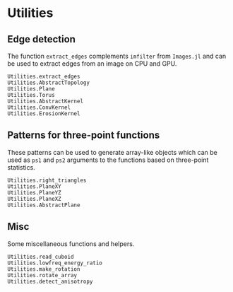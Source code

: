 # Utilities

## Edge detection

The function `extract_edges` complements `imfilter` from `Images.jl` and can be
used to extract edges from an image on CPU and GPU.

```@docs
Utilities.extract_edges
Utilities.AbstractTopology
Utilities.Plane
Utilities.Torus
Utilities.AbstractKernel
Utilities.ConvKernel
Utilities.ErosionKernel
```

## Patterns for three-point functions

These patterns can be used to generate array-like objects which can be used as
`ps1` and `ps2` arguments to the functions based on three-point statistics.

```@docs
Utilities.right_triangles
Utilities.PlaneXY
Utilities.PlaneYZ
Utilities.PlaneXZ
Utilities.AbstractPlane
```

## Misc

Some miscellaneous functions and helpers.

```@docs
Utilities.read_cuboid
Utilities.lowfreq_energy_ratio
Utilities.make_rotation
Utilities.rotate_array
Utilities.detect_anisotropy
```
